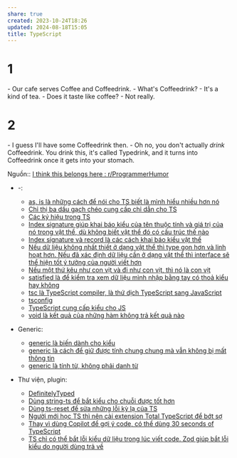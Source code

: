 ```yaml
---
share: true
created: 2023-10-24T18:26
updated: 2024-08-18T15:05
title: TypeScript
---
```

# 1
\- Our cafe serves Coffee and Coffeedrink.
\- What's Coffeedrink?
\- It's a kind of tea.
\- Does it taste like coffee?
\- Not really.
# 2
\- I guess I'll have some Coffeedrink then.
\- Oh no, you don't actually _drink_ Coffeedrink. You drink this, it's called Typedrink, and it turns into Coffeedrink once it gets into your stomach.

Nguồn:: [I think this belongs here : r/ProgrammerHumor](https://www.reddit.com/r/ProgrammerHumor/comments/at1n7l/comment/egybe2g/?utm_source=share&utm_medium=web2x&context=3) 

- \-: 
    - [as, is là những cách để nói cho TS biết là mình hiểu nhiều hơn nó](./as,%20is%20l%C3%A0%20nh%E1%BB%AFng%20c%C3%A1ch%20%C4%91%E1%BB%83%20n%C3%B3i%20cho%20TS%20bi%E1%BA%BFt%20l%C3%A0%20m%C3%ACnh%20hi%E1%BB%83u%20nhi%E1%BB%81u%20h%C6%A1n%20n%C3%B3.md)
    - [Chỉ thị ba dấu gạch chéo cung cấp chỉ dẫn cho TS](./Ch%E1%BB%89%20th%E1%BB%8B%20ba%20d%E1%BA%A5u%20g%E1%BA%A1ch%20ch%C3%A9o%20cung%20c%E1%BA%A5p%20ch%E1%BB%89%20d%E1%BA%ABn%20cho%20TS.md)
    - [Các ký hiệu trong TS](./C%C3%A1c%20k%C3%BD%20hi%E1%BB%87u%20trong%20TS.md)
    - [Index signature giúp khai báo kiểu của tên thuộc tính và giá trị của nó trong vật thể, dù không biết vật thể đó có cấu trúc thế nào](./Index%20signature%20gi%C3%BAp%20khai%20b%C3%A1o%20ki%E1%BB%83u%20c%E1%BB%A7a%20t%C3%AAn%20thu%E1%BB%99c%20t%C3%ADnh%20v%C3%A0%20gi%C3%A1%20tr%E1%BB%8B%20c%E1%BB%A7a%20n%C3%B3%20trong%20v%E1%BA%ADt%20th%E1%BB%83,%20d%C3%B9%20kh%C3%B4ng%20bi%E1%BA%BFt%20v%E1%BA%ADt%20th%E1%BB%83%20%C4%91%C3%B3%20c%C3%B3%20c%E1%BA%A5u%20tr%C3%BAc%20th%E1%BA%BF%20n%C3%A0o.md)
    - [Index signature và record là các cách khai báo kiểu vật thể](./Index%20signature%20v%C3%A0%20record%20l%C3%A0%20c%C3%A1c%20c%C3%A1ch%20khai%20b%C3%A1o%20ki%E1%BB%83u%20v%E1%BA%ADt%20th%E1%BB%83.md)
    - [Nếu dữ liệu không nhất thiết ở dạng vật thể thì type gọn hơn và linh hoạt hơn.  Nếu đã xác định dữ liệu cần ở dạng vật thể thì interface sẽ thể hiện tốt ý tưởng của người viết hơn](./N%E1%BA%BFu%20d%E1%BB%AF%20li%E1%BB%87u%20kh%C3%B4ng%20nh%E1%BA%A5t%20thi%E1%BA%BFt%20%E1%BB%9F%20d%E1%BA%A1ng%20v%E1%BA%ADt%20th%E1%BB%83%20th%C3%AC%20type%20g%E1%BB%8Dn%20h%C6%A1n%20v%C3%A0%20linh%20ho%E1%BA%A1t%20h%C6%A1n.%20%20N%E1%BA%BFu%20%C4%91%C3%A3%20x%C3%A1c%20%C4%91%E1%BB%8Bnh%20d%E1%BB%AF%20li%E1%BB%87u%20c%E1%BA%A7n%20%E1%BB%9F%20d%E1%BA%A1ng%20v%E1%BA%ADt%20th%E1%BB%83%20th%C3%AC%20interface%20s%E1%BA%BD%20th%E1%BB%83%20hi%E1%BB%87n%20t%E1%BB%91t%20%C3%BD%20t%C6%B0%E1%BB%9Fng%20c%E1%BB%A7a%20ng%C6%B0%E1%BB%9Di%20vi%E1%BA%BFt%20h%C6%A1n.md)
    - [Nếu một thứ kêu như con vịt và đi như con vịt, thì nó là con vịt](./N%E1%BA%BFu%20m%E1%BB%99t%20th%E1%BB%A9%20k%C3%AAu%20nh%C6%B0%20con%20v%E1%BB%8Bt%20v%C3%A0%20%C4%91i%20nh%C6%B0%20con%20v%E1%BB%8Bt,%20th%C3%AC%20n%C3%B3%20l%C3%A0%20con%20v%E1%BB%8Bt.md)
    - [satisfied là để kiểm tra xem dữ liệu mình nhập bằng tay có thoả kiểu hay không](./satisfied%20l%C3%A0%20%C4%91%E1%BB%83%20ki%E1%BB%83m%20tra%20xem%20d%E1%BB%AF%20li%E1%BB%87u%20m%C3%ACnh%20nh%E1%BA%ADp%20b%E1%BA%B1ng%20tay%20c%C3%B3%20tho%E1%BA%A3%20ki%E1%BB%83u%20hay%20kh%C3%B4ng.md)
    - [tsc là TypeScript compiler, là thứ dịch TypeScript sang JavaScript](./tsc%20l%C3%A0%20TypeScript%20compiler,%20l%C3%A0%20th%E1%BB%A9%20d%E1%BB%8Bch%20TypeScript%20sang%20JavaScript.md)
    - [tsconfig](./tsconfig.md)
    - [TypeScript cung cấp kiểu cho JS](./TypeScript%20cung%20c%E1%BA%A5p%20ki%E1%BB%83u%20cho%20JS.md)
    - [void là kết quả của những hàm không trả kết quả nào](./void%20l%C3%A0%20k%E1%BA%BFt%20qu%E1%BA%A3%20c%E1%BB%A7a%20nh%E1%BB%AFng%20h%C3%A0m%20kh%C3%B4ng%20tr%E1%BA%A3%20k%E1%BA%BFt%20qu%E1%BA%A3%20n%C3%A0o.md)

- Generic: 
    - [generic là biến dành cho kiểu](./Generic/generic%20l%C3%A0%20bi%E1%BA%BFn%20d%C3%A0nh%20cho%20ki%E1%BB%83u.md)
    - [generic là cách để giữ được tính chung chung mà vẫn không bị mất thông tin](./Generic/generic%20l%C3%A0%20c%C3%A1ch%20%C4%91%E1%BB%83%20gi%E1%BB%AF%20%C4%91%C6%B0%E1%BB%A3c%20t%C3%ADnh%20chung%20chung%20m%C3%A0%20v%E1%BA%ABn%20kh%C3%B4ng%20b%E1%BB%8B%20m%E1%BA%A5t%20th%C3%B4ng%20tin.md)
    - [generic là tính từ, không phải danh từ](./Generic/generic%20l%C3%A0%20t%C3%ADnh%20t%E1%BB%AB,%20kh%C3%B4ng%20ph%E1%BA%A3i%20danh%20t%E1%BB%AB.md)

- Thư viện, plugin: 
    - [DefinitelyTyped](./Th%C6%B0%20vi%E1%BB%87n,%20plugin/DefinitelyTyped.md)
    - [Dùng string-ts để bắt kiểu cho chuỗi được tốt hơn](./Th%C6%B0%20vi%E1%BB%87n,%20plugin/D%C3%B9ng%20string-ts%20%C4%91%E1%BB%83%20b%E1%BA%AFt%20ki%E1%BB%83u%20cho%20chu%E1%BB%97i%20%C4%91%C6%B0%E1%BB%A3c%20t%E1%BB%91t%20h%C6%A1n.md)
    - [Dùng ts-reset để sửa những lỗi kỳ lạ của TS](./Th%C6%B0%20vi%E1%BB%87n,%20plugin/D%C3%B9ng%20ts-reset%20%C4%91%E1%BB%83%20s%E1%BB%ADa%20nh%E1%BB%AFng%20l%E1%BB%97i%20k%E1%BB%B3%20l%E1%BA%A1%20c%E1%BB%A7a%20TS.md)
    - [Người mới học TS thì nên cài extension Total TypeScript để bớt sợ](./Th%C6%B0%20vi%E1%BB%87n,%20plugin/Ng%C6%B0%E1%BB%9Di%20m%E1%BB%9Bi%20h%E1%BB%8Dc%20TS%20th%C3%AC%20n%C3%AAn%20c%C3%A0i%20extension%20Total%20TypeScript%20%C4%91%E1%BB%83%20b%E1%BB%9Bt%20s%E1%BB%A3.md)
    - [Thay vì dùng Copilot để gợi ý code, có thể dùng 30 seconds of TypeScript](./Th%C6%B0%20vi%E1%BB%87n,%20plugin/Thay%20v%C3%AC%20d%C3%B9ng%20Copilot%20%C4%91%E1%BB%83%20g%E1%BB%A3i%20%C3%BD%20code,%20c%C3%B3%20th%E1%BB%83%20d%C3%B9ng%2030%20seconds%20of%20TypeScript.md)
    - [TS chỉ có thể bắt lỗi kiểu dữ liệu trong lúc viết code. Zod giúp bắt lỗi kiểu do người dùng trả về](./Th%C6%B0%20vi%E1%BB%87n,%20plugin/TS%20ch%E1%BB%89%20c%C3%B3%20th%E1%BB%83%20b%E1%BA%AFt%20l%E1%BB%97i%20ki%E1%BB%83u%20d%E1%BB%AF%20li%E1%BB%87u%20trong%20l%C3%BAc%20vi%E1%BA%BFt%20code.%20Zod%20gi%C3%BAp%20b%E1%BA%AFt%20l%E1%BB%97i%20ki%E1%BB%83u%20do%20ng%C6%B0%E1%BB%9Di%20d%C3%B9ng%20tr%E1%BA%A3%20v%E1%BB%81.md)

